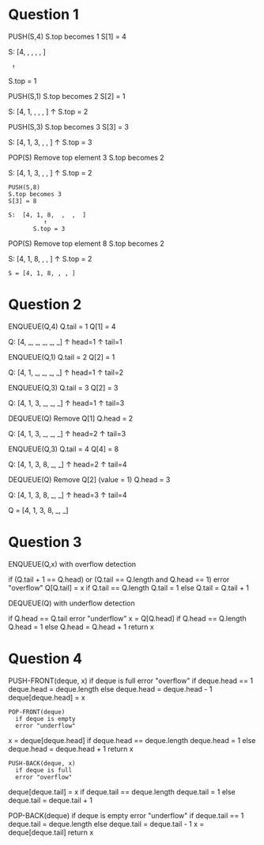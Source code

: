 # Question 1

PUSH(S,4)
S.top becomes 1
S[1] = 4

S:  [4,  ,  ,  ,  ,  ]

     ↑
	 
   S.top = 1





PUSH(S,1)
S.top becomes 2
S[2] = 1

S:  [4, 1,  ,  ,  ,  ]
         ↑
      S.top = 2



PUSH(S,3)
S.top becomes 3
S[3] = 3

S:  [4, 1, 3,  ,  ,  ]
              ↑
           S.top = 3



POP(S)
Remove top element 3
S.top becomes 2

S:  [4, 1, 3,  ,  ,  ]
         ↑
      S.top = 2
	
	
	
	PUSH(S,8)
	S.top becomes 3
	S[3] = 8
	
	S:  [4, 1, 8,  ,  ,  ]
              ↑
           S.top = 3



POP(S)
Remove top element 8
S.top becomes 2

S:  [4, 1, 8,  ,  ,  ]
         ↑
      S.top = 2




	S = [4, 1, 8, , , ]


# Question 2
 
ENQUEUE(Q,4)
Q.tail = 1
Q[1] = 4

Q:  [4, _, _, _, _, _]
     ↑
   head=1
     ↑
   tail=1



ENQUEUE(Q,1)
Q.tail = 2
Q[2] = 1

Q:  [4, 1, _, _, _, _]
     ↑
   head=1
         ↑
       tail=2



ENQUEUE(Q,3)
	Q.tail = 3
Q[2] = 3

Q:  [4, 1, 3, _, _, _]
     ↑
   head=1
              ↑
            tail=3



DEQUEUE(Q)
Remove Q[1]
Q.head = 2

Q:  [4, 1, 3, _, _, _]
         ↑
       head=2
              ↑
            tail=3



ENQUEUE(Q,3)
Q.tail = 4
Q[4] = 8

Q:  [4, 1, 3, 8, _, _]
         ↑
       head=2
                   ↑
                tail=4



DEQUEUE(Q)
	Remove Q[2] (value = 1)
Q.head = 3

Q:  [4, 1, 3, 8, _, _]
              ↑
            head=3
                   ↑
                tail=4


Q = [4, 1, 3, 8, _, _]



# Question 3
 
ENQUEUE(Q,x) with overflow detection

  if (Q.tail + 1 == Q.head) or (Q.tail == Q.length and Q.head == 1)
      error "overflow"
  Q[Q.tail] = x
  if Q.tail == Q.length
      Q.tail = 1
  else 
      Q.tail = Q.tail + 1



DEQUEUE(Q) with underflow detection

  if Q.head == Q.tail
      error "underflow"
  x = Q[Q.head]
  if Q.head == Q.length
      Q.head = 1
  else 
      Q.head = Q.head + 1
  return x



# Question 4

PUSH-FRONT(deque, x)
  if deque is full
      error "overflow"
  if deque.head == 1
      deque.head = deque.length
  else
      deque.head = deque.head - 1
  deque[deque.head] = x



	POP-FRONT(deque)
	  if deque is empty
      error "underflow"
  x = deque[deque.head]
  if deque.head == deque.length
      deque.head = 1
  else
      deque.head = deque.head + 1
  return x



	PUSH-BACK(deque, x)
	  if deque is full
      error "overflow"
  deque[deque.tail] = x
  if deque.tail == deque.length
      deque.tail = 1
  else
      deque.tail = deque.tail + 1



POP-BACK(deque)
  if deque is empty
      error "underflow"
  if deque.tail == 1
      deque.tail = deque.length
  else
      deque.tail = deque.tail - 1
  x = deque[deque.tail]
  return x
